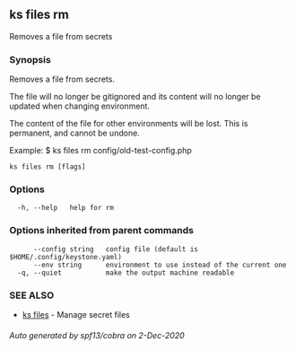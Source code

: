 ## ks files rm

Removes a file from secrets

### Synopsis

Removes a file from secrets.

The file will no longer be gitignored and its content
will no longer be updated when changing environment.

The content of the file for other environments will be lost.
This is permanent, and cannot be undone.

Example:
  $ ks files rm config/old-test-config.php

```
ks files rm [flags]
```

### Options

```
  -h, --help   help for rm
```

### Options inherited from parent commands

```
      --config string   config file (default is $HOME/.config/keystone.yaml)
      --env string      environment to use instead of the current one
  -q, --quiet           make the output machine readable
```

### SEE ALSO

* [ks files](ks_files.md)	 - Manage secret files

###### Auto generated by spf13/cobra on 2-Dec-2020
